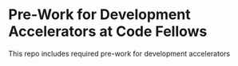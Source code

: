 # Pre-Work for Development Accelerators at Code Fellows

This repo includes required pre-work for development accelerators
